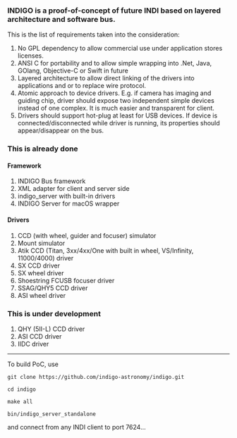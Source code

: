 ### INDIGO is a proof-of-concept of future INDI based on layered architecture and software bus.

This is the list of requirements taken into the consideration:

1. No GPL dependency to allow commercial use under application stores licenses.
2. ANSI C for portability and to allow simple wrapping into .Net, Java, GOlang, Objective-C or Swift in future
3. Layered architecture to allow direct linking of the drivers into applications and or to replace wire protocol.
4. Atomic approach to device drivers. E.g. if camera has imaging and guiding chip, driver should expose two independent simple devices instead of one complex. It is much easier and transparent for client.
5. Drivers should support hot-plug at least for USB devices. If device is connected/disconnected while driver is running, its properties should appear/disappear on the bus.

### This is already done

#### Framework

1. INDIGO Bus framework
2. XML adapter for client and server side
3. indigo_server with built-in drivers
4. INDIGO Server for macOS wrapper

#### Drivers

1. CCD (with wheel, guider and focuser) simulator
2. Mount simulator
3. Atik CCD (Titan, 3xx/4xx/One with built in wheel, VS/Infinity, 11000/4000) driver
4. SX CCD driver
5. SX wheel driver
6. Shoestring FCUSB focuser driver
7. SSAG/QHY5 CCD driver 
8. ASI wheel driver

### This is under development

1. QHY (5II-L) CCD driver
2. ASI CCD driver
3. IIDC driver

------------------------------------------------------------------------------------------------

To build PoC, use

`git clone https://github.com/indigo-astronomy/indigo.git`

`cd indigo`

`make all`

`bin/indigo_server_standalone`

and connect from any INDI client to port 7624...
